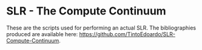 # SLR - The Compute Continuum
These are the scripts used for performing an actual SLR. 
The bibliographies produced are available here: https://github.com/TintoEdoardo/SLR-Compute-Continuum. 
 
